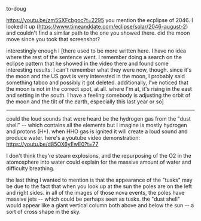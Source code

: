 to-doug

https://youtu.be/zm5SXFcbgoc?t=2295
you mention the ecplipse of 2046. I looked it up (https://www.timeanddate.com/eclipse/solar/2046-august-2) and couldn't find a similar path to the one you showed there. did the moon move since you took that screenshot?

interestingly enough I [there used to be more written here. I have no idea where the rest of the sentence went. I remember doing a search on the eclipse pattern that he showed in the video there and found some interesting results. I can't remember what they were now, though. since it's the moon and the US govt is very interested in the moon, I probably said something taboo and possibly it got deleted. additionally, I've noticed that the moon is not in the correct spot, at all. where I'm at, it's rising in the east and setting in the south. I have a feeling somebody is adjusting the orbit of the moon and the tilt of the earth, especially this last year or so]

---

could the loud sounds that were heard be the hydrogen gas from the "dust shell" -- which contains all the elements but I imagine is mostly hydrogen and protons (H+). when HHO gas is ignited it will create a loud sound and produce water. here's a youtube video demonstration: https://youtu.be/d85OX6yEwE0?t=77

I don't think they're steam explosions, and the repurposing of the O2 in the atomosphere into water could explain for the massive amount of water and difficulty breathing.

the last thing I wanted to mention is that the appearance of the "tusks" may be due to the fact that when you look up at the sun the poles are on the left and right sides. in all of the images of those nova events, the poles have massive jets -- which could be perhaps seen as tusks. the "dust shell" would appear like a giant vertical column both above and below the sun -- a sort of cross shape in the sky.
